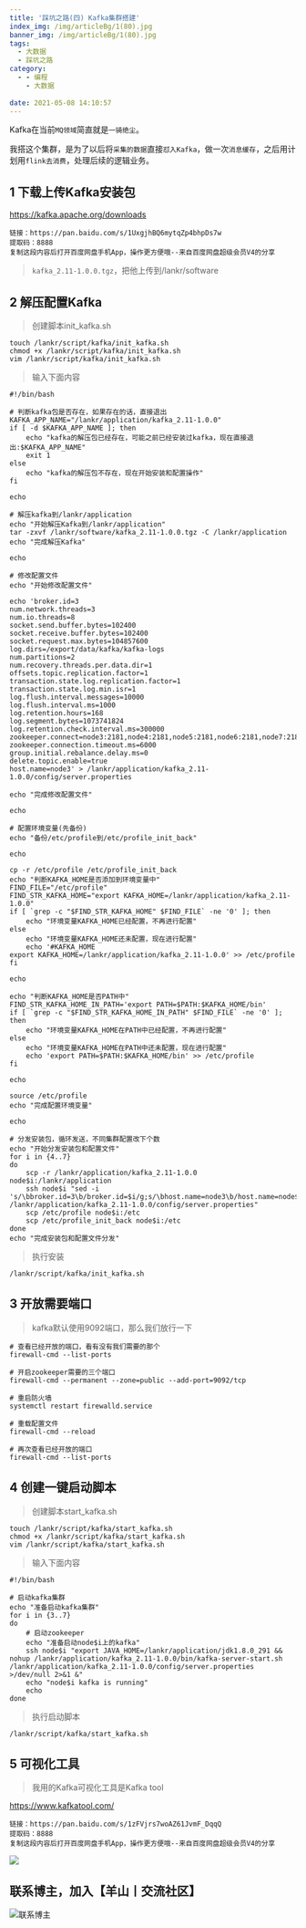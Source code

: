 ```yaml
---
title: '踩坑之路(四) Kafka集群搭建'
index_img: /img/articleBg/1(80).jpg
banner_img: /img/articleBg/1(80).jpg
tags:
  - 大数据
  - 踩坑之路
category:
  - - 编程
    - 大数据
    
date: 2021-05-08 14:10:57
---
```


Kafka在当前`MQ领域`简直就是`一骑绝尘`。

我搭这个集群，是为了以后将`采集的数据`直接`怼入Kafka`，做一次`消息缓存`，之后用计划用`flink去消费`，处理后续的逻辑业务。

<!-- more -->

## 1 下载上传Kafka安装包

https://kafka.apache.org/downloads

```
链接：https://pan.baidu.com/s/1UxgjhBQ6mytqZp4bhpDs7w 
提取码：8888 
复制这段内容后打开百度网盘手机App，操作更方便哦--来自百度网盘超级会员V4的分享
```

> `kafka_2.11-1.0.0.tgz`，把他上传到/lankr/software

## 2 解压配置Kafka

> 创建脚本init_kafka.sh

```shell
touch /lankr/script/kafka/init_kafka.sh
chmod +x /lankr/script/kafka/init_kafka.sh
vim /lankr/script/kafka/init_kafka.sh
```

> 输入下面内容

```shell
#!/bin/bash

# 判断kafka包是否存在，如果存在的话，直接退出
KAFKA_APP_NAME="/lankr/application/kafka_2.11-1.0.0"	
if [ -d $KAFKA_APP_NAME ]; then
    echo "kafka的解压包已经存在，可能之前已经安装过kafka，现在直接退出:$KAFKA_APP_NAME"
    exit 1
else
    echo "kafka的解压包不存在，现在开始安装和配置操作"
fi

echo

# 解压kafka到/lankr/application
echo "开始解压Kafka到/lankr/application"
tar -zxvf /lankr/software/kafka_2.11-1.0.0.tgz -C /lankr/application
echo "完成解压Kafka"

echo 

# 修改配置文件
echo "开始修改配置文件"

echo 'broker.id=3
num.network.threads=3
num.io.threads=8
socket.send.buffer.bytes=102400
socket.receive.buffer.bytes=102400
socket.request.max.bytes=104857600
log.dirs=/export/data/kafka/kafka-logs
num.partitions=2
num.recovery.threads.per.data.dir=1
offsets.topic.replication.factor=1
transaction.state.log.replication.factor=1
transaction.state.log.min.isr=1
log.flush.interval.messages=10000
log.flush.interval.ms=1000
log.retention.hours=168
log.segment.bytes=1073741824
log.retention.check.interval.ms=300000
zookeeper.connect=node3:2181,node4:2181,node5:2181,node6:2181,node7:2181
zookeeper.connection.timeout.ms=6000
group.initial.rebalance.delay.ms=0
delete.topic.enable=true
host.name=node3' > /lankr/application/kafka_2.11-1.0.0/config/server.properties 

echo "完成修改配置文件"

echo

# 配置环境变量(先备份)
echo "备份/etc/profile到/etc/profile_init_back"

echo 

cp -r /etc/profile /etc/profile_init_back
echo "判断KAFKA_HOME是否添加到环境变量中"
FIND_FILE="/etc/profile"
FIND_STR_KAFKA_HOME="export KAFKA_HOME=/lankr/application/kafka_2.11-1.0.0"
if [ `grep -c "$FIND_STR_KAFKA_HOME" $FIND_FILE` -ne '0' ]; then
    echo "环境变量KAFKA_HOME已经配置，不再进行配置"
else
    echo "环境变量KAFKA_HOME还未配置，现在进行配置"
    echo '#KAFKA_HOME
export KAFKA_HOME=/lankr/application/kafka_2.11-1.0.0' >> /etc/profile
fi

echo

echo "判断KAFKA_HOME是否PATH中"
FIND_STR_KAFKA_HOME_IN_PATH='export PATH=$PATH:$KAFKA_HOME/bin'
if [ `grep -c "$FIND_STR_KAFKA_HOME_IN_PATH" $FIND_FILE` -ne '0' ]; then
    echo "环境变量KAFKA_HOME在PATH中已经配置，不再进行配置"
else
    echo "环境变量KAFKA_HOME在PATH中还未配置，现在进行配置"
    echo 'export PATH=$PATH:$KAFKA_HOME/bin' >> /etc/profile
fi

echo

source /etc/profile
echo "完成配置环境变量"

echo

# 分发安装包，循环发送，不同集群配置改下个数
echo "开始分发安装包和配置文件"
for i in {4..7}
do
    scp -r /lankr/application/kafka_2.11-1.0.0 node$i:/lankr/application
    ssh node$i "sed -i 's/\bbroker.id=3\b/broker.id=$i/g;s/\bhost.name=node3\b/host.name=node$i/g' /lankr/application/kafka_2.11-1.0.0/config/server.properties"
    scp /etc/profile node$i:/etc
    scp /etc/profile_init_back node$i:/etc
done 
echo "完成安装包和配置文件分发"
```

> 执行安装

```shell
/lankr/script/kafka/init_kafka.sh
```

## 3 开放需要端口

> kafka默认使用9092端口，那么我们放行一下

```shell
# 查看已经开放的端口，看有没有我们需要的那个
firewall-cmd --list-ports

# 开启zookeeper需要的三个端口
firewall-cmd --permanent --zone=public --add-port=9092/tcp

# 重启防火墙
systemctl restart firewalld.service

# 重载配置文件
firewall-cmd --reload
 
# 再次查看已经开放的端口
firewall-cmd --list-ports
```
 
## 4 创建一键启动脚本

> 创建脚本start_kafka.sh

```shell
touch /lankr/script/kafka/start_kafka.sh
chmod +x /lankr/script/kafka/start_kafka.sh
vim /lankr/script/kafka/start_kafka.sh
```

> 输入下面内容

```shell
#!/bin/bash

# 启动kafka集群
echo "准备启动kafka集群"
for i in {3..7}
do
    # 启动zookeeper
    echo "准备启动node$i上的kafka"
    ssh node$i "export JAVA_HOME=/lankr/application/jdk1.8.0_291 && nohup /lankr/application/kafka_2.11-1.0.0/bin/kafka-server-start.sh /lankr/application/kafka_2.11-1.0.0/config/server.properties >/dev/null 2>&1 &"
    echo "node$i kafka is running"
    echo
done
```

> 执行启动脚本

```shell
/lankr/script/kafka/start_kafka.sh
```

## 5 可视化工具

> 我用的Kafka可视化工具是Kafka tool

https://www.kafkatool.com/

```
链接：https://pan.baidu.com/s/1zFVjrs7woAZ61JvmF_DqqQ 
提取码：8888 
复制这段内容后打开百度网盘手机App，操作更方便哦--来自百度网盘超级会员V4的分享
```

![](/img/articleContent/踩坑之路/3_Kafka集群搭建/1.png)

## 联系博主，加入【羊山丨交流社区】
![联系博主](/img/icon/wechatFindMe.png)
